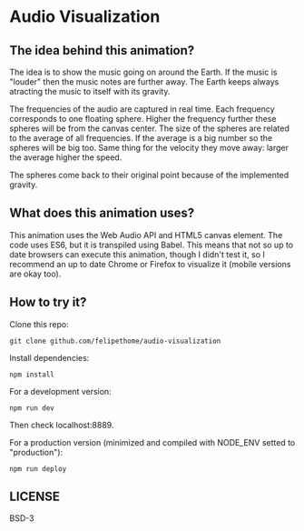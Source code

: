 # Audio Visualization

## The idea behind this animation?

The idea is to show the music going on around the Earth. If the music is "louder" then the music notes are further away. The Earth keeps always atracting the music to itself with its gravity.

The frequencies of the audio are captured in real time. Each frequency corresponds to one floating sphere. Higher the frequency further these spheres will be from the canvas center. The size of the spheres are related to the average of all frequencies. If the average is a big number so the spheres will be big too. Same thing for the velocity they move away: larger the average higher the speed.

The spheres come back to their original point because of the implemented gravity.

## What does this animation uses?

This animation uses the Web Audio API and HTML5 canvas element.
The code uses ES6, but it is transpiled using Babel. This means that not so up to date browsers can execute this animation, though I didn't test it, so I recommend an up to date Chrome or Firefox to visualize it (mobile versions are okay too).

## How to try it?

Clone this repo:

    git clone github.com/felipethome/audio-visualization

Install dependencies:

    npm install

For a development version:

    npm run dev

Then check localhost:8889.

For a production version (minimized and compiled with NODE_ENV setted to "production"):

    npm run deploy

## LICENSE

BSD-3